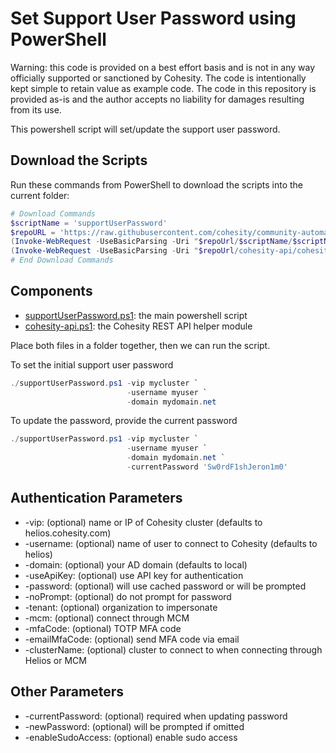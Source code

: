 # Set Support User Password using PowerShell

Warning: this code is provided on a best effort basis and is not in any way officially supported or sanctioned by Cohesity. The code is intentionally kept simple to retain value as example code. The code in this repository is provided as-is and the author accepts no liability for damages resulting from its use.

This powershell script will set/update the support user password.

## Download the Scripts

Run these commands from PowerShell to download the scripts into the current folder:

```powershell
# Download Commands
$scriptName = 'supportUserPassword'
$repoURL = 'https://raw.githubusercontent.com/cohesity/community-automation-samples/main/powershell'
(Invoke-WebRequest -UseBasicParsing -Uri "$repoUrl/$scriptName/$scriptName.ps1").content | Out-File "$scriptName.ps1"; (Get-Content "$scriptName.ps1") | Set-Content "$scriptName.ps1"
(Invoke-WebRequest -UseBasicParsing -Uri "$repoUrl/cohesity-api/cohesity-api.ps1").content | Out-File cohesity-api.ps1; (Get-Content cohesity-api.ps1) | Set-Content cohesity-api.ps1
# End Download Commands
```

## Components

* [supportUserPassword.ps1](https://raw.githubusercontent.com/cohesity/community-automation-samples/main/powershell/supportUserPassword/supportUserPassword.ps1): the main powershell script
* [cohesity-api.ps1](https://raw.githubusercontent.com/cohesity/community-automation-samples/main/powershell/cohesity-api/cohesity-api.ps1): the Cohesity REST API helper module

Place both files in a folder together, then we can run the script.

To set the initial support user password

```powershell
./supportUserPassword.ps1 -vip mycluster `
                          -username myuser `
                          -domain mydomain.net
```

To update the password, provide the current password

```powershell
./supportUserPassword.ps1 -vip mycluster `
                          -username myuser `
                          -domain mydomain.net `
                          -currentPassword 'Sw0rdF1shJeron1m0'
```

## Authentication Parameters

* -vip: (optional) name or IP of Cohesity cluster (defaults to helios.cohesity.com)
* -username: (optional) name of user to connect to Cohesity (defaults to helios)
* -domain: (optional) your AD domain (defaults to local)
* -useApiKey: (optional) use API key for authentication
* -password: (optional) will use cached password or will be prompted
* -noPrompt: (optional) do not prompt for password
* -tenant: (optional) organization to impersonate
* -mcm: (optional) connect through MCM
* -mfaCode: (optional) TOTP MFA code
* -emailMfaCode: (optional) send MFA code via email
* -clusterName: (optional) cluster to connect to when connecting through Helios or MCM

## Other Parameters

* -currentPassword: (optional) required when updating password
* -newPassword: (optional) will be prompted if omitted
* -enableSudoAccess: (optional) enable sudo access
